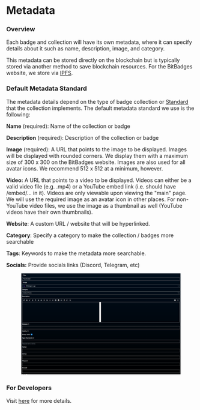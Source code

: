 # Metadata

### Overview

Each badge and collection will have its own metadata, where it can specify details about it such as name, description, image, and category.&#x20;

This metadata can be stored directly on the blockchain but is typically stored via another method to save blockchain resources. For the BitBadges website, we store via [IPFS](https://ipfs.tech/).

### **Default Metadata Standard**

The metadata details depend on the type of badge collection or [Standard](../../for-developers/core-concepts/standards.md) that the collection implements. The default metadata standard we use is the following:

**Name** (required): Name of the collection or badge

**Description** (required): Description of the collection or badge

**Image** (required): A URL that points to the image to be displayed. Images will be displayed with rounded corners.  We display them with a maximum size of 300 x 300 on the BitBadges website. Images are also used for all avatar icons. We recommend 512 x 512 at a minimum, however.

**Video:** A URL that points to a video to be displayed. Videos can either be a valid video file (e.g. .mp4) or a YouTube embed link (i.e. should have /embed/... in it). Videos are only viewable upon viewing the "main" page. We will use the required image as an avatar icon in other places. For non-YouTube video files, we use the image as a thumbnail as well (YouTube videos have their own thumbnails).&#x20;

**Website**: A custom URL / website that will be hyperlinked.

**Category**: Specify a category to make the collection / badges more searchable

**Tags**: Keywords to make the metadata more searchable.

**Socials:** Provide socials links (Discord, Telegram, etc)

<figure><img src="../../.gitbook/assets/image (6) (1).png" alt=""><figcaption></figcaption></figure>

### For Developers

Visit [here](../../for-developers/bitbadges-api/concepts/designing-for-compatibility.md) for more details.
